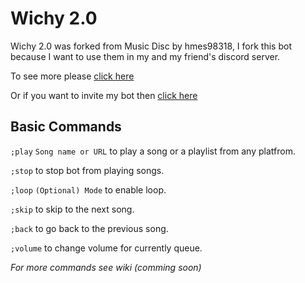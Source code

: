 # Wichy 2.0

Wichy 2.0 was forked from Music Disc by hmes98318, I fork this bot because I want to use them in my and my friend's discord server.

To see more please [click here](https://github.com/hmes98318/Music-Disc)

Or if you want to invite my bot then [click here](https://bot.crazywichgg.tk/en)

## Basic Commands

`;play` `Song name or URL` to play a song or a playlist from any platfrom.

`;stop` to stop bot from playing songs.

`;loop` `(Optional) Mode` to enable loop.

`;skip` to skip to the next song.

`;back` to go back to the previous song.

`;volume` to change volume for currently queue.

_For more commands see wiki (comming soon)_

